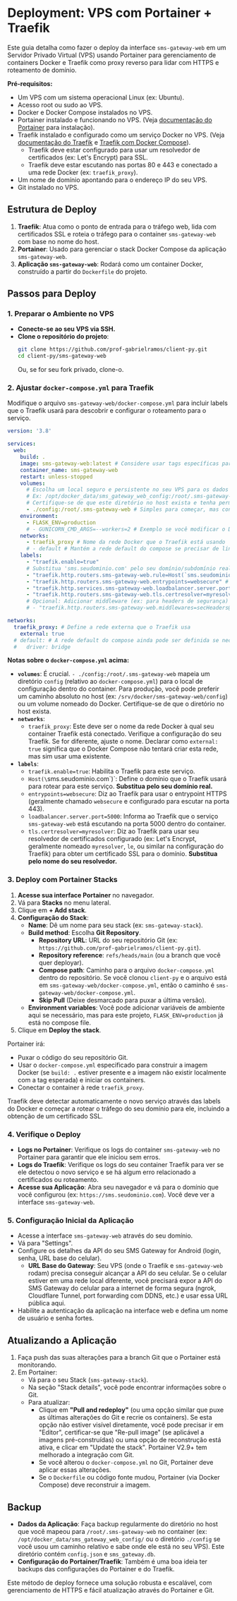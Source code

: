 # Deployment: VPS com Portainer + Traefik

Este guia detalha como fazer o deploy da interface `sms-gateway-web` em um Servidor Privado Virtual (VPS) usando Portainer para gerenciamento de containers Docker e Traefik como proxy reverso para lidar com HTTPS e roteamento de domínio.

**Pré-requisitos:**

*   Um VPS com um sistema operacional Linux (ex: Ubuntu).
*   Acesso root ou sudo ao VPS.
*   Docker e Docker Compose instalados no VPS.
*   Portainer instalado e funcionando no VPS. (Veja [documentação do Portainer](https://docs.portainer.io/start/install-ce/server/docker/linux) para instalação).
*   Traefik instalado e configurado como um serviço Docker no VPS. (Veja [documentação do Traefik](https://doc.traefik.io/traefik/getting-started/quick-start-with-docker/) e [Traefik com Docker Compose](https://doc.traefik.io/traefik/user-guides/docker-compose/basic-example/)).
    *   Traefik deve estar configurado para usar um resolvedor de certificados (ex: Let's Encrypt) para SSL.
    *   Traefik deve estar escutando nas portas 80 e 443 e conectado a uma rede Docker (ex: `traefik_proxy`).
*   Um nome de domínio apontando para o endereço IP do seu VPS.
*   Git instalado no VPS.

## Estrutura de Deploy

1.  **Traefik**: Atua como o ponto de entrada para o tráfego web, lida com certificados SSL e roteia o tráfego para o container `sms-gateway-web` com base no nome do host.
2.  **Portainer**: Usado para gerenciar o stack Docker Compose da aplicação `sms-gateway-web`.
3.  **Aplicação `sms-gateway-web`**: Rodará como um container Docker, construído a partir do `Dockerfile` do projeto.

## Passos para Deploy

### 1. Preparar o Ambiente no VPS

*   **Conecte-se ao seu VPS via SSH.**
*   **Clone o repositório do projeto**:
    ```bash
    git clone https://github.com/prof-gabrielramos/client-py.git
    cd client-py/sms-gateway-web
    ```
    Ou, se for seu fork privado, clone-o.

### 2. Ajustar `docker-compose.yml` para Traefik

Modifique o arquivo `sms-gateway-web/docker-compose.yml` para incluir labels que o Traefik usará para descobrir e configurar o roteamento para o serviço.

```yaml
version: '3.8'

services:
  web:
    build: .
    image: sms-gateway-web:latest # Considere usar tags específicas para produção
    container_name: sms-gateway-web
    restart: unless-stopped
    volumes:
      # Escolha um local seguro e persistente no seu VPS para os dados de configuração.
      # Ex: /opt/docker_data/sms_gateway_web_config:/root/.sms-gateway-web
      # Certifique-se de que este diretório no host exista e tenha permissões adequadas.
      - ./config:/root/.sms-gateway-web # Simples para começar, mas considere um caminho absoluto
    environment:
      - FLASK_ENV=production
      # - GUNICORN_CMD_ARGS=--workers=2 # Exemplo se você modificar o Dockerfile para usar Gunicorn
    networks:
      - traefik_proxy # Nome da rede Docker que o Traefik está usando
      # - default # Mantém a rede default do compose se precisar de links internos
    labels:
      - "traefik.enable=true"
      # Substitua 'sms.seudominio.com' pelo seu domínio/subdomínio real
      - "traefik.http.routers.sms-gateway-web.rule=Host(`sms.seudominio.com`)"
      - "traefik.http.routers.sms-gateway-web.entrypoints=websecure" # Assumindo que 'websecure' é seu entrypoint HTTPS no Traefik
      - "traefik.http.services.sms-gateway-web.loadbalancer.server.port=5000" # A porta interna do container Flask
      - "traefik.http.routers.sms-gateway-web.tls.certresolver=myresolver" # Substitua 'myresolver' pelo nome do seu cert resolver no Traefik
      # Opcional: Adicionar middleware (ex: para headers de segurança)
      # - "traefik.http.routers.sms-gateway-web.middlewares=secHeaders@file"

networks:
  traefik_proxy: # Define a rede externa que o Traefik usa
    external: true
  # default: # A rede default do compose ainda pode ser definida se necessário
  #   driver: bridge
```

**Notas sobre o `docker-compose.yml` acima:**

*   **`volumes`**: É crucial. `- ./config:/root/.sms-gateway-web` mapeia um diretório `config` (relativo ao `docker-compose.yml`) para o local de configuração dentro do container. Para produção, você pode preferir um caminho absoluto no host (ex: `/srv/docker/sms-gateway-web/config`) ou um volume nomeado do Docker. Certifique-se de que o diretório no host exista.
*   **`networks`**:
    *   `traefik_proxy`: Este deve ser o nome da rede Docker à qual seu container Traefik está conectado. Verifique a configuração do seu Traefik. Se for diferente, ajuste o nome. Declarar como `external: true` significa que o Docker Compose não tentará criar esta rede, mas sim usar uma existente.
*   **`labels`**:
    *   `traefik.enable=true`: Habilita o Traefik para este serviço.
    *   `Host(\`sms.seudominio.com\`)`: Define o domínio que o Traefik usará para rotear para este serviço. **Substitua pelo seu domínio real.**
    *   `entrypoints=websecure`: Diz ao Traefik para usar o entrypoint HTTPS (geralmente chamado `websecure` e configurado para escutar na porta 443).
    *   `loadbalancer.server.port=5000`: Informa ao Traefik que o serviço `sms-gateway-web` está escutando na porta 5000 dentro do container.
    *   `tls.certresolver=myresolver`: Diz ao Traefik para usar seu resolvedor de certificados configurado (ex: Let's Encrypt, geralmente nomeado `myresolver`, `le`, ou similar na configuração do Traefik) para obter um certificado SSL para o domínio. **Substitua pelo nome do seu resolvedor.**

### 3. Deploy com Portainer Stacks

1.  **Acesse sua interface Portainer** no navegador.
2.  Vá para **Stacks** no menu lateral.
3.  Clique em **+ Add stack**.
4.  **Configuração do Stack**:
    *   **Name**: Dê um nome para seu stack (ex: `sms-gateway-stack`).
    *   **Build method**: Escolha **Git Repository**.
        *   **Repository URL**: URL do seu repositório Git (ex: `https://github.com/prof-gabrielramos/client-py.git`).
        *   **Repository reference**: `refs/heads/main` (ou a branch que você quer deployar).
        *   **Compose path**: Caminho para o arquivo `docker-compose.yml` dentro do repositório. Se você clonou `client-py` e o arquivo está em `sms-gateway-web/docker-compose.yml`, então o caminho é `sms-gateway-web/docker-compose.yml`.
        *   **Skip Pull** (Deixe desmarcado para puxar a última versão).
    *   **Environment variables**: Você pode adicionar variáveis de ambiente aqui se necessário, mas para este projeto, `FLASK_ENV=production` já está no compose file.
5.  Clique em **Deploy the stack**.

Portainer irá:
*   Puxar o código do seu repositório Git.
*   Usar o `docker-compose.yml` especificado para construir a imagem Docker (se `build: .` estiver presente e a imagem não existir localmente com a tag esperada) e iniciar os containers.
*   Conectar o container à rede `traefik_proxy`.

Traefik deve detectar automaticamente o novo serviço através das labels do Docker e começar a rotear o tráfego do seu domínio para ele, incluindo a obtenção de um certificado SSL.

### 4. Verifique o Deploy

*   **Logs no Portainer**: Verifique os logs do container `sms-gateway-web` no Portainer para garantir que ele iniciou sem erros.
*   **Logs do Traefik**: Verifique os logs do seu container Traefik para ver se ele detectou o novo serviço e se há algum erro relacionado a certificados ou roteamento.
*   **Acesse sua Aplicação**: Abra seu navegador e vá para o domínio que você configurou (ex: `https://sms.seudominio.com`). Você deve ver a interface `sms-gateway-web`.

### 5. Configuração Inicial da Aplicação

*   Acesse a interface `sms-gateway-web` através do seu domínio.
*   Vá para "Settings".
*   Configure os detalhes da API do seu SMS Gateway for Android (login, senha, URL base do celular).
    *   **URL Base do Gateway**: Seu VPS (onde o Traefik e `sms-gateway-web` rodam) precisa conseguir alcançar a API do seu celular. Se o celular estiver em uma rede local diferente, você precisará expor a API do SMS Gateway do celular para a internet de forma segura (ngrok, Cloudflare Tunnel, port forwarding com DDNS, etc.) e usar essa URL pública aqui.
*   Habilite a autenticação da aplicação na interface web e defina um nome de usuário e senha fortes.

## Atualizando a Aplicação

1.  Faça push das suas alterações para a branch Git que o Portainer está monitorando.
2.  Em Portainer:
    *   Vá para o seu Stack (`sms-gateway-stack`).
    *   Na seção "Stack details", você pode encontrar informações sobre o Git.
    *   Para atualizar:
        *   Clique em **"Pull and redeploy"** (ou uma opção similar que puxe as últimas alterações do Git e recrie os containers). Se esta opção não estiver visível diretamente, você pode precisar ir em "Editor", certificar-se que "Re-pull image" (se aplicável a imagens pré-construídas) ou uma opção de reconstrução está ativa, e clicar em "Update the stack". Portainer V2.9+ tem melhorado a integração com Git.
        *   Se você alterou o `docker-compose.yml` no Git, Portainer deve aplicar essas alterações.
        *   Se o `Dockerfile` ou código fonte mudou, Portainer (via Docker Compose) deve reconstruir a imagem.

## Backup

*   **Dados da Aplicação**: Faça backup regularmente do diretório no host que você mapeou para `/root/.sms-gateway-web` no container (ex: `/opt/docker_data/sms_gateway_web_config/` ou o diretório `./config` se você usou um caminho relativo e sabe onde ele está no seu VPS). Este diretório contém `config.json` e `sms_gateway.db`.
*   **Configuração do Portainer/Traefik**: Também é uma boa ideia ter backups das configurações do Portainer e do Traefik.

Este método de deploy fornece uma solução robusta e escalável, com gerenciamento de HTTPS e fácil atualização através do Portainer e Git.
